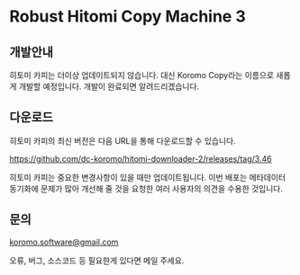# Robust Hitomi Copy Machine 3

## 개발안내

히토미 카피는 더이상 업데이트되지 않습니다. 대신 Koromo Copy라는 이름으로 새롭게 개발할 예정입니다. 개발이 완료되면 알려드리겠습니다.

## 다운로드

히토미 카피의 최신 버전은 다음 URL을 통해 다운로드할 수 있습니다. 

https://github.com/dc-koromo/hitomi-downloader-2/releases/tag/3.46 

히토미 카피는 중요한 변경사항이 있을 때만 업데이트됩니다. 이번 배포는 메타데이터 동기화에 문제가 많아 개선해 줄 것을 요청한 여러 사용자의 의견을 수용한 것입니다.

## 문의

koromo.software@gmail.com

오류, 버그, 소스코드 등 필요한게 있다면 메일 주세요.
